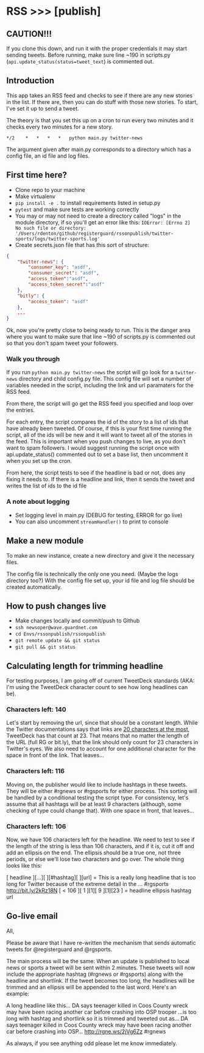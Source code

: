 # RSS >>> [publish]

## CAUTION!!!

If you clone this down, and run it with the proper credentials it may start sending tweets.
Before running, make sure line ~190 in scripts.py (`api.update_status(status=tweet_text`) is commented out.

## Introduction

This app takes an RSS feed and checks to see if there are any new stories in the list. If there are, then you can do stuff with those new stories. To start, I've set it up to send a tweet.

The theory is that you set this up on a cron to run every two minutes and it checks every two minutes for a new story.

`*/2	*	*	*	*	python main.py twitter-news`

The argument given after main.py corresponds to a directory which has a config file, an id file and log files.

## First time here?

* Clone repo to your machine
* Make virtualenv
* `pip install -e .` to install requirements listed in setup.py
* `pytest` and make sure tests are working correctly
* You may or may not need to create a directory called "logs" in the module directory, if so you'll get an error like this:
`IOError: [Errno 2] No such file or directory: '/Users/rdenton/github/registerguard/rssonpublish/twitter-sports/logs/twitter-sports.log'`
* Create secrets.json file that has this sort of structure:

```json
{
	"twitter-news": {
		"consumer_key": "asdf",
		"consumer_secret": "asdf",
		"access_token":"asdf",
		"access_token_secret":"asdf"
	},
	"bitly": {
		"access_token": "asdf"
	},
	...
}
```

Ok, now you're pretty close to being ready to run. This is the danger area where you want to make sure that line ~190 of scripts.py is commented out so that you don't spam tweet your followers.

### Walk you through

If you run `python main.py twitter-news` the script will go look for a `twitter-news` directory and child config.py file. This config file will set a number of variables needed in the script, including the link and url paramaters for the RSS feed.

From there, the script will go get the RSS feed you specified and loop over the entries.

For each entry, the script compares the id of the story to a list of ids that have already been tweeted. Of course, if this is your first time running the script, all of the ids will be new and it will want to tweet all of the stories in the feed. This is important when you push changes to live, as you don't want to spam followers. I would suggest running the script once with api.update_status() commented out to set a base list, then uncomment it when you set up the cron.

From here, the script tests to see if the headline is bad or not, does any fixing it needs to. If there is a headline and link, then it sends the tweet and writes the list of ids to the id file

### A note about logging

* Set logging level in main.py (DEBUG for testing, ERROR for go live)
* You can also uncomment `streamHandler()` to print to console

## Make a new module

To make an new instance, create a new directory and give it the necessary files.

The config file is technically the only one you need. (Maybe the logs directory too?) With the config file set up, your id file and log file should be created automatically.

## How to push changes live

* Make changes locally and commit/push to Github
* `ssh newsoper@wave.guardnet.com`
* `cd Envs/rssonpublish/rssonpublish`
* `git remote update && git status`
* `git pull && git status`

## Calculating length for trimming headline

For testing purposes, I am going off of current TweetDeck standards (AKA: I'm using the TweetDeck character count to see how long headlines can be).

### Characters left: 140

Let's start by removing the url, since that should be a constant length. While the Twitter documentations says that links are [20 characters at the most](https://dev.twitter.com/basics/tco#how-do-i-calculate-if-a-tweet-with-a-link-is-going-to-be-over-140-characters-or-not), TweetDeck has that count at 23. That means that no matter the length of the URL (full RG or bit.ly), that the link should only count for 23 characters in Twitter's eyes. We also need to account for one additional character for the space in front of the link. That leaves...

### Characters left: 116

Moving on, the publisher would like to include hashtags in these tweets. They will be either #rgnews or #rgsports for either process. This sorting will be handled by a conditional testing the script type. For consistency, let's assume that all hashtags will be at least 9 characters (although, some checking of type could change that). With one space in front, that leaves...

### Characters left: 106

Now, we have 106 characters left for the headline. We need to test to see if the length of the string is less than 106 characters, and if it is, cut it off and add an ellipsis on the end. The ellipsis should be a true one, not three periods, or else we'll lose two characters and go over. The whole thing looks like this:

[ headline ][...][ ][#hashtag][ ][url] = This is a really long headline that is too long for Twitter because of the extreme detail in the … #rgsports http://bit.ly/2kRz18N
[  < 106   ][ 1 ][1][   9    ][1][23 ] = headline ellipsis hashtag url

## Go-live email

All,

Please be aware that I have re-written the mechanism that sends automatic tweets for @registerguard and @rgsports.

The main process will be the same: When an update is published to local news or sports a tweet will be sent within 2 minutes. These tweets will now include the appropriate hashtag (#rgnews or #rgsports) along with the headline and shortlink. If the tweet becomes too long, the headlines will be trimmed and an ellipsis will be appended to the last word. Here's an example:

A long headline like this... 
	DA says teenager killed in Coos County wreck may have been racing another car before crashing into OSP trooper
...is too long with hashtag and shortlink so it is trimmed and tweeted out as...
	DA says teenager killed in Coos County wreck may have been racing another car before crashing into OSP… http://rgne.ws/2jVg6Zz #rgnews 

As always, if you see anything odd please let me know immediately.
